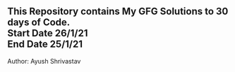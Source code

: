 This Repository contains My GFG Solutions to 30 days of Code. \
Start Date 26/1/21\
End Date 25/1/21
----------------
Author: Ayush Shrivastav
